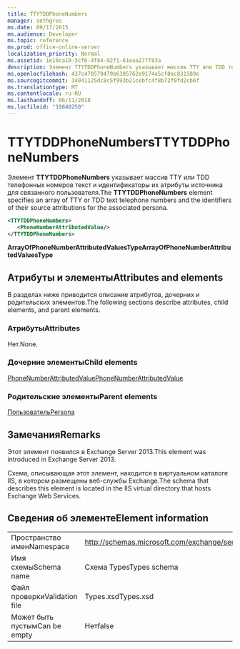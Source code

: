 ```yaml
---
title: TTYTDDPhoneNumbers
manager: sethgros
ms.date: 09/17/2015
ms.audience: Developer
ms.topic: reference
ms.prod: office-online-server
localization_priority: Normal
ms.assetid: 1e10ca10-3cf6-4f84-92f1-61eaa277f83a
description: Элемент TTYTDDPhoneNumbers указывает массив TTY или TDD телефонных номеров текст и идентификаторы их атрибуты источника для связанного пользователя.
ms.openlocfilehash: 437c470579479b6305762e9174a5cf0ac831589e
ms.sourcegitcommit: 34041125dc8c5f993b21cebfc4f8b72f0fd2cb6f
ms.translationtype: MT
ms.contentlocale: ru-RU
ms.lasthandoff: 06/11/2018
ms.locfileid: "19840250"
---
```

# <a name="ttytddphonenumbers"></a><span data-ttu-id="c2531-103">TTYTDDPhoneNumbers</span><span class="sxs-lookup"><span data-stu-id="c2531-103">TTYTDDPhoneNumbers</span></span>

<span data-ttu-id="c2531-104">Элемент **TTYTDDPhoneNumbers** указывает массив TTY или TDD телефонных номеров текст и идентификаторы их атрибуты источника для связанного пользователя.</span><span class="sxs-lookup"><span data-stu-id="c2531-104">The **TTYTDDPhoneNumbers** element specifies an array of TTY or TDD text telephone numbers and the identifiers of their source attributions for the associated persona.</span></span> 
  
```XML
<TTYTDDPhoneNumbers>
   <PhoneNumberAttributedValue/>
</TTYTDDPhoneNumbers>
```

 <span data-ttu-id="c2531-105">**ArrayOfPhoneNumberAttributedValuesType**</span><span class="sxs-lookup"><span data-stu-id="c2531-105">**ArrayOfPhoneNumberAttributedValuesType**</span></span>
## <a name="attributes-and-elements"></a><span data-ttu-id="c2531-106">Атрибуты и элементы</span><span class="sxs-lookup"><span data-stu-id="c2531-106">Attributes and elements</span></span>

<span data-ttu-id="c2531-107">В разделах ниже приводится описание атрибутов, дочерних и родительских элементов.</span><span class="sxs-lookup"><span data-stu-id="c2531-107">The following sections describe attributes, child elements, and parent elements.</span></span>
  
### <a name="attributes"></a><span data-ttu-id="c2531-108">Атрибуты</span><span class="sxs-lookup"><span data-stu-id="c2531-108">Attributes</span></span>

<span data-ttu-id="c2531-109">Нет.</span><span class="sxs-lookup"><span data-stu-id="c2531-109">None.</span></span>
  
### <a name="child-elements"></a><span data-ttu-id="c2531-110">Дочерние элементы</span><span class="sxs-lookup"><span data-stu-id="c2531-110">Child elements</span></span>

[<span data-ttu-id="c2531-111">PhoneNumberAttributedValue</span><span class="sxs-lookup"><span data-stu-id="c2531-111">PhoneNumberAttributedValue</span></span>](phonenumberattributedvalue.md)
  
### <a name="parent-elements"></a><span data-ttu-id="c2531-112">Родительские элементы</span><span class="sxs-lookup"><span data-stu-id="c2531-112">Parent elements</span></span>

[<span data-ttu-id="c2531-113">Пользователь</span><span class="sxs-lookup"><span data-stu-id="c2531-113">Persona</span></span>](persona.md)
  
## <a name="remarks"></a><span data-ttu-id="c2531-114">Замечания</span><span class="sxs-lookup"><span data-stu-id="c2531-114">Remarks</span></span>

<span data-ttu-id="c2531-115">Этот элемент появился в Exchange Server 2013.</span><span class="sxs-lookup"><span data-stu-id="c2531-115">This element was introduced in Exchange Server 2013.</span></span>
  
<span data-ttu-id="c2531-116">Схема, описывающая этот элемент, находится в виртуальном каталоге IIS, в котором размещены веб-службы Exchange.</span><span class="sxs-lookup"><span data-stu-id="c2531-116">The schema that describes this element is located in the IIS virtual directory that hosts Exchange Web Services.</span></span>
  
## <a name="element-information"></a><span data-ttu-id="c2531-117">Сведения об элементе</span><span class="sxs-lookup"><span data-stu-id="c2531-117">Element information</span></span>

|||
|:-----|:-----|
|<span data-ttu-id="c2531-118">Пространство имен</span><span class="sxs-lookup"><span data-stu-id="c2531-118">Namespace</span></span>  <br/> |http://schemas.microsoft.com/exchange/services/2006/types  <br/> |
|<span data-ttu-id="c2531-119">Имя схемы</span><span class="sxs-lookup"><span data-stu-id="c2531-119">Schema name</span></span>  <br/> |<span data-ttu-id="c2531-120">Схема Types</span><span class="sxs-lookup"><span data-stu-id="c2531-120">Types schema</span></span>  <br/> |
|<span data-ttu-id="c2531-121">Файл проверки</span><span class="sxs-lookup"><span data-stu-id="c2531-121">Validation file</span></span>  <br/> |<span data-ttu-id="c2531-122">Types.xsd</span><span class="sxs-lookup"><span data-stu-id="c2531-122">Types.xsd</span></span>  <br/> |
|<span data-ttu-id="c2531-123">Может быть пустым</span><span class="sxs-lookup"><span data-stu-id="c2531-123">Can be empty</span></span>  <br/> |<span data-ttu-id="c2531-124">Нет</span><span class="sxs-lookup"><span data-stu-id="c2531-124">false</span></span>  <br/> |
   

